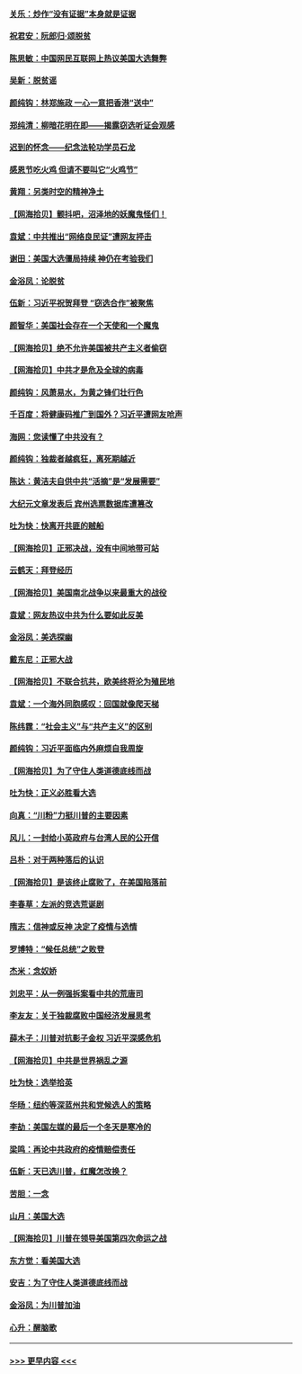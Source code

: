 #### [关乐：炒作“没有证据”本身就是证据](../pages/nsc993/n12583146.md?t=11301202) 
#### [祝君安：阮郎归‧颂脱贫](../pages/nsc993/n12583119.md?t=11301202) 
#### [陈思敏：中国网民互联网上热议美国大选舞弊](../pages/nsc993/n12582845.md?t=11301202) 
#### [吴新：脱贫谣](../pages/nsc993/n12580839.md?t=11301202) 
#### [颜纯钩：林郑施政 一心一意把香港“送中”](../pages/nsc993/n12580805.md?t=11301202) 
#### [郑纯清：柳暗花明在即——揭露窃选听证会观感](../pages/nsc993/n12580795.md?t=11301202) 
#### [迟到的怀念——纪念法轮功学员石龙](../pages/nsc993/n12580245.md?t=11301202) 
#### [感恩节吃火鸡  但请不要叫它“火鸡节”](../pages/nsc993/n12580252.md?t=11301202) 
#### [黄翔：另类时空的精神净土](../pages/nsc993/n12578638.md?t=11301202) 
#### [【网海拾贝】颤抖吧，沼泽地的妖魔鬼怪们！](../pages/nsc993/n12578552.md?t=11301202) 
#### [袁斌：中共推出“网络良民证”遭网友抨击](../pages/nsc993/n12578511.md?t=11301202) 
#### [谢田：美国大选僵局持续 神仍在考验我们](../pages/nsc993/n12577432.md?t=11301202) 
#### [金浴凤：论脱贫](../pages/nsc993/n12576386.md?t=11301202) 
#### [伍新：习近平祝贺拜登 “窃选合作”被聚焦](../pages/nsc993/n12576358.md?t=11301202) 
#### [颜智华：美国社会存在一个天使和一个魔鬼](../pages/nsc993/n12574299.md?t=11301202) 
#### [【网海拾贝】绝不允许美国被共产主义者偷窃](../pages/nsc993/n12573396.md?t=11301202) 
#### [【网海拾贝】中共才是危及全球的病毒](../pages/nsc993/n12571204.md?t=11301202) 
#### [颜纯钩：风萧易水，为黄之锋们壮行色](../pages/nsc993/n12571487.md?t=11301202) 
#### [千百度：将健康码推广到国外？习近平遭网友呛声](../pages/nsc993/n12570808.md?t=11301202) 
#### [海网：您读懂了中共没有？](../pages/nsc993/n12570487.md?t=11301202) 
#### [颜纯钩：独裁者越疯狂，离死期越近](../pages/nsc993/n12569055.md?t=11301202) 
#### [陈达：黄洁夫自供中共“活摘”是“发展需要”](../pages/nsc993/n12568541.md?t=11301202) 
#### [大纪元文章发表后 宾州选票数据库遭篡改](../pages/nsc993/n12568105.md?t=11301202) 
#### [吐为快：快离开共匪的贼船](../pages/nsc993/n12568462.md?t=11301202) 
#### [【网海拾贝】正邪决战，没有中间地带可站](../pages/nsc993/n12568439.md?t=11301202) 
#### [云鹤天：拜登经历](../pages/nsc993/n12567294.md?t=11301202) 
#### [【网海拾贝】美国南北战争以来最重大的战役](../pages/nsc993/n12567247.md?t=11301202) 
#### [袁斌：网友热议中共为什么要如此反美](../pages/nsc993/n12567162.md?t=11301202) 
#### [金浴凤：美选探幽](../pages/nsc993/n12567147.md?t=11301202) 
#### [戴东尼：正邪大战](../pages/nsc993/n12567033.md?t=11301202) 
#### [【网海拾贝】不联合抗共，欧美终将沦为殖民地](../pages/nsc993/n12565068.md?t=11301202) 
#### [袁斌：一个海外同胞感叹：回国就像爬天梯](../pages/nsc993/n12564986.md?t=11301202) 
#### [陈纬霆：“社会主义”与“共产主义”的区别](../pages/nsc993/n12562417.md?t=11301202) 
#### [颜纯钩：习近平面临内外麻烦自我周旋](../pages/nsc993/n12563356.md?t=11301202) 
#### [【网海拾贝】为了守住人类道德底线而战](../pages/nsc993/n12562542.md?t=11301202) 
#### [吐为快：正义必胜看大选](../pages/nsc993/n12561967.md?t=11301202) 
#### [向真：“川粉”力挺川普的主要因素](../pages/nsc993/n12560774.md?t=11301202) 
#### [风儿：一封给小英政府与台湾人民的公开信](../pages/nsc993/n12560581.md?t=11301202) 
#### [吕朴：对于两种落后的认识](../pages/nsc993/n12560492.md?t=11301202) 
#### [【网海拾贝】是该终止腐败了，在美国陷落前](../pages/nsc993/n12559936.md?t=11301202) 
#### [李春草：左派的竞选荒诞剧](../pages/nsc993/n12558380.md?t=11301202) 
#### [隋志：信神或反神 决定了疫情与选情](../pages/nsc993/n12558255.md?t=11301202) 
#### [罗博特：“候任总统”之败登](../pages/nsc993/n12558189.md?t=11301202) 
#### [杰米：念奴娇](../pages/nsc993/n12558174.md?t=11301202) 
#### [刘忠平：从一例强拆案看中共的荒唐司](../pages/nsc993/n12558036.md?t=11301202) 
#### [李友友：关于独裁腐败中国经济发展思考](../pages/nsc993/n12558004.md?t=11301202) 
#### [薛木子：川普对抗影子金权 习近平深感危机](../pages/nsc993/n12557342.md?t=11301202) 
#### [【网海拾贝】中共是世界祸乱之源](../pages/nsc993/n12555353.md?t=11301202) 
#### [吐为快：选举拾英](../pages/nsc993/n12555041.md?t=11301202) 
#### [华旸：纽约等深蓝州共和党候选人的策略](../pages/nsc993/n12554309.md?t=11301202) 
#### [李劼：美国左媒的最后一个冬天是寒冷的](../pages/nsc993/n12552947.md?t=11301202) 
#### [梁鸣：再论中共政府的疫情赔偿责任](../pages/nsc993/n12553012.md?t=11301202) 
#### [伍新：天已选川普，红魔怎改换？](../pages/nsc993/n12552970.md?t=11301202) 
#### [苦胆：一念](../pages/nsc993/n12552957.md?t=11301202) 
#### [山月：美国大选](../pages/nsc993/n12552446.md?t=11301202) 
#### [【网海拾贝】川普在领导美国第四次命运之战](../pages/nsc993/n12551973.md?t=11301202) 
#### [东方觉：看美国大选](../pages/nsc993/n12551647.md?t=11301202) 
#### [安吉：为了守住人类道德底线而战](../pages/nsc993/n12551111.md?t=11301202) 
#### [金浴凤：为川普加油](../pages/nsc993/n12551085.md?t=11301202) 
#### [心升：醒脑歌](../pages/nsc993/n12550984.md?t=11301202) 

----
#### [ >>> 更早内容 <<< ](../indexes/nsc993-earlier.md)
